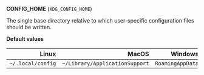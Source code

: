 **CONFIG_HOME** (`XDG_CONFIG_HOME`)

The single base directory relative to which user-specific configuration files should be written.

**Default values**

|             Linux |                          MacOS |          Windows |
| -----------------:| ------------------------------:| ----------------:|
| `~/.local/config` | `~/Library/ApplicationSupport` | `RoamingAppData` |
